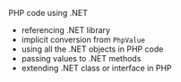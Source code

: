 PHP code using .NET

- referencing .NET library
- implicit conversion from `PhpValue`
- using all the .NET objects in PHP code
- passing values to .NET methods
- extending .NET class or interface in PHP